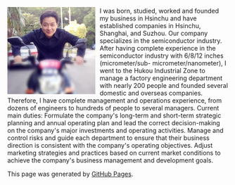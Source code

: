 
<p>
  <!-- 調整下列 src 與 alt 為你的圖片連結與說明 -->
  <img src="image/image001.png" alt="My Photo" 
       style="float: left; margin-right: 10px; width: 200px;">
  I was born, studied, worked and founded my business in Hsinchu and have established companies 
  in Hsinchu, Shanghai, and Suzhou. Our company specializes in the semiconductor industry. After 
  having complete experience in the semiconductor industry with 6/8/12 inches (micrometer/sub-
  micrometer/nanometer), I went to the Hukou Industrial Zone to manage a factory engineering 
  department with nearly 200 people and founded several domestic and overseas companies. Therefore, 
  I have complete management and operations experience, from dozens of engineers to hundreds of 
  people to several managers. Current main duties: Formulate the company's long-term and short-term 
  strategic planning and annual operating plan and lead the correct decision-making on the company's 
  major investments and operating activities. Manage and control risks and guide each department to 
  ensure that their business direction is consistent with the company's operating objectives. Adjust 
  marketing strategies and practices based on current market conditions to achieve the company's 
  business management and development goals.
</p>

This page was generated by [GitHub Pages](https://pages.github.com/).
